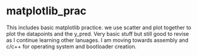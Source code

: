 # matplotlib_prac
This includes basic matplotlib practice. we use scatter and plot together to plot the datapoints and the y_pred. Very basic stuff but still good to revise as I continue learning other lanuages. I am moving towards assembly and c/c++ for operating system and bootloader creation. 
